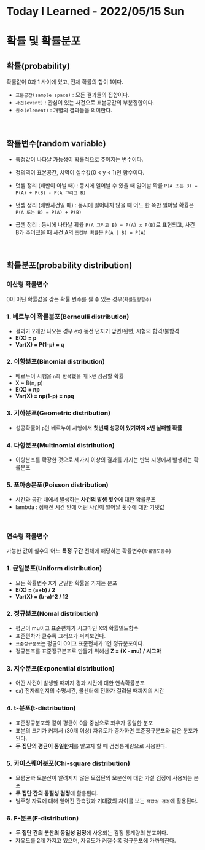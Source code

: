 # Today I Learned - 2022/05/15 Sun

# 확률 및 확률분포
## 확률(probability)
확률값이 0과 1 사이에 있고, 전체 확률의 합이 1이다.

- `표본공간(sample space)` : 모든 결과들의 집합이다.
- `사건(event)` : 관심이 있는 사건으로 표본공간의 부분집합이다.
- `원소(element)` : 개별의 결과들을 의미한다.

<br>

## 확률변수(random variable)
- 특정값이 나타날 가능성이 확률적으로 주어지는 변수이다.
- 정의역이 표본공간, 치역이 실수값(0 < y < 1)인 함수이다.

- 덧셈 정리 (배반이 아닐 때) : 동시에 일어날 수 있을 때 일어날 확률 `P(A 또는 B) = P(A) + P(B) - P(A 그리고 B)`
- 덧셈 정리 (배반사건일 때) : 동시에 일어나지 않을 때 어느 한 쪽만 일어날 확률은 `P(A 또는 B) = P(A) + P(B)`
- 곱셈 정리 : 동시에 나타날 확률 `P(A 그리고 B) = P(A) x P(B)`로 표현되고, 사건 B가 주어졌을 때 사건 A의 `조건부 확률`은 `P(A | B) = P(A)`

<br>

## 확률분포(probability distribution)
### 이산형 확률변수
0이 아닌 확률값을 갖는 확률 변수를 셀 수 있는 경우(`확률질량함수`)

### 1. 베르누이 확률분포(Bernoulli distribution)
- 결과가 2개만 나오는 경우 ex) 동전 던지기 앞면/뒷면, 시험의 합격/불합격
- **E(X) = p**
- **Var(X) = P(1-p) = q**

### 2. 이항분포(Binomial distribution)
- 베르누이 시행을 `n회 반복`했을 때 `k번` 성공할 확률
- X ~ B(n, p)
- **E(X) = np**
- **Var(X) = np(1-p) = npq**

### 3. 기하분포(Geometric distribution)
- 성공확률이 `p`인 베르누이 시행에서 **첫번째 성공이 있기까지 x번 실패할 확률**

### 4. 다항분포(Multinomial distribution)
- 이항분포를 확장한 것으로 세가지 이상의 결과를 가지는 반복 시행에서 발생하는 확률분포

### 5. 포아송분포(Poisson distribution)
- 시간과 공간 내에서 발생하는 **사건의 발생 횟수**에 대한 확률분포
- lambda : 정해진 시간 안에 어떤 사건이 일어날 횟수에 대한 기댓값

<br>

### 연속형 확률변수
가능한 값이 실수의 어느 **특정 구간** 전체에 해당하는 확률변수(`확률밀도함수`)

### 1. 균일분포(Uniform distribution)
- 모든 확률변수 X가 균일한 확률을 가지는 분포
- **E(X) = (a+b) / 2**
- **Var(X) = (b-a)^2 / 12**

### 2. 정규분포(Nomal distribution)
- 평균이 mu이고 표준편차가 시그마인 X의 확률밀도함수
- 표준편차가 클수록 그래프가 퍼져보인다.
- `표준정규분포`는 평균이 0이고 표준편차가 1인 정규분포이다.
- 정규분포를 표준정규분포로 만들기 위해선 **Z = (X - mu) / 시그마**

### 3. 지수분포(Exponential distribution)
- 어떤 사건이 발생할 때까지 경과 시간에 대한 연속확률분포
- ex) 전자레인지의 수명시간, 콜센터에 전화가 걸려올 때까지의 시간

### 4. t-분포(t-distribution)
- 표준정규분포와 같이 평균이 0을 중심으로 좌우가 동일한 분포
- 표본의 크기가 커져서 (30개 이상) 자유도가 증가하면 표준정규분포와 같은 분포가 된다.
- **두 집단의 평균이 동일한지**를 알고자 할 때 검정통계량으로 사용한다.

### 5. 카이스퀘어분포(Chi-square distribution)
- 모평균과 모분산이 알려지지 않은 모집단의 모분산에 대한 가설 검정에 사용되는 분포
- **두 집단 간의 동질성 검정**에 활용된다.
- 범주형 자료에 대해 얻어진 관측값과 기대값의 차이를 보는 `적합성 검정`에 활용된다.

### 6. F-분포(F-distribution)
- **두 집단 간의 분산의 동일성 검정**에 사용되는 검정 통계량의 분포이다.
- 자유도를 2개 가지고 있으며, 자유도가 커질수록 정규분포에 가까워진다.
